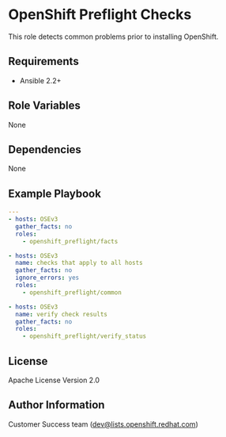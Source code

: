 OpenShift Preflight Checks
==========================

This role detects common problems prior to installing OpenShift.

Requirements
------------

* Ansible 2.2+

Role Variables
--------------

None

Dependencies
------------

None

Example Playbook
----------------

```yaml
---
- hosts: OSEv3
  gather_facts: no
  roles:
    - openshift_preflight/facts

- hosts: OSEv3
  name: checks that apply to all hosts
  gather_facts: no
  ignore_errors: yes
  roles:
    - openshift_preflight/common

- hosts: OSEv3
  name: verify check results
  gather_facts: no
  roles:
    - openshift_preflight/verify_status
```

License
-------

Apache License Version 2.0

Author Information
------------------

Customer Success team (dev@lists.openshift.redhat.com)
